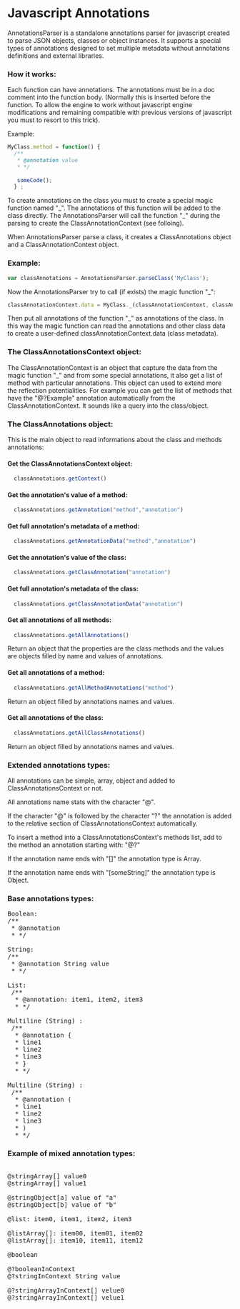 Javascript Annotations
======

AnnotationsParser is a standalone annotations parser for javascript created to parse JSON objects, classes or object instances.
It supports a special types of annotations designed to set multiple metadata without annotations definitions and external libraries.

### How it works:

Each function can have annotations. The annotations must be in a doc comment into the function body. (Normally this is inserted before the function. To allow the engine to work without javascript engine modifications and remaining compatible with previous versions of javascript you must to resort to this trick).

Example:
```javascript
MyClass.method = function() {
  /**
   * @annotation value
   * */
   
   someCode();
  } ;
```

To create annotations on the class you must to create a special magic function named "\_". The annotations of this function will be added to the class directly. The AnnotationsParser will call the function "\_" during the parsing to create the ClassAnnotationContext (see folloing).

When AnnotationsParser parse a class, it creates a ClassAnnotations object and a ClassAnnotationContext object.

### Example:
```javascript
var classAnnotations = AnnotationsParser.parseClass('MyClass');
```
Now the AnnotationsParser try to call (if exists) the magic function "\_":
```javascript
classAnnotationContext.data = MyClass._(classAnnotationContext, classAnnotations);
```
Then put all annotations of the function "\_" as annotations of the class. In this way the magic function can read the annotations and other class data to create a user-defined classAnnotationContext.data (class metadata).

### The ClassAnnotationsContext object:

The ClassAnnotationContext is an object that capture the data from the magic function "\_" and from some special annotations, it also get a list of method with particular annotations.
This object can used to extend more the reflection potentialities. For example you can get the list of methods that have the "@?Example" annotation automatically from the ClassAnnotationContext. It sounds like a query into the class/object.

### The ClassAnnotations object:

This is the main object to read informations about the class and methods annotations:

#### Get the ClassAnnotationsContext object:
```javascript
  classAnnotations.getContext()
```
#### Get the annotation's value of a method:
```javascript
  classAnnotations.getAnnotation("method","annotation") 
```
#### Get full annotation's metadata of a method:
```javascript
  classAnnotations.getAnnotationData("method","annotation") 
```
#### Get the annotation's value of the class:
```javascript
  classAnnotations.getClassAnnotation("annotation") 
```
#### Get full annotation's metadata of the class:
```javascript
  classAnnotations.getClassAnnotationData("annotation") 
```
#### Get all annotations of all methods:
```javascript
  classAnnotations.getAllAnnotations() 
```
Return an object that the properties are the class methods and the values are objects filled by name and values of annotations.
#### Get all annotations of a method:
```javascript
  classAnnotations.getAllMethodAnnotations("method") 
```
Return an object filled by annotations names and values.
#### Get all annotations of the class:
```javascript
  classAnnotations.getAllClassAnnotations() 
```
Return an object filled by annotations names and values.

### Extended annotations types:

All annotations can be simple, array, object and added to ClassAnnotationsContext or not.

All annotations name stats with the character "@".

If the character "@" is followed by the character "?" the annotation is added to the relative section of ClassAnnotationsContext automatically.

To insert a method into a ClassAnnotationsContext's methods list, add to the method an annotation starting with: "@?"

If the annotation name ends with "\[\]" the annotation type is Array.

If the annotation name ends with "\[someString\]" the annotation type is Object.


### Base annotations types:
<pre>Boolean:
/**
 * @annotation
 * */
 
String: 
/**
 * @annotation String value
 * */
 
List: 
 /**
  * @annotation: item1, item2, item3
  * */
  
Multiline (String) : 
 /**
  * @annotation {
  * line1
  * line2
  * line3
  * }
  * */
  
Multiline (String) : 
 /**
  * @annotation (
  * line1
  * line2
  * line3
  * )
  * */  
</pre>

### Example of mixed annotation types:
<pre>

@stringArray[] value0
@stringArray[] value1

@stringObject[a] value of "a"
@stringObject[b] value of "b"

@list: item0, item1, item2, item3

@listArray[]: item00, item01, item02
@listArray[]: item10, item11, item12

@boolean

@?booleanInContext
@?stringInContext String value

@?stringArrayInContext[] velue0
@?stringArrayInContext[] velue1
</pre>
